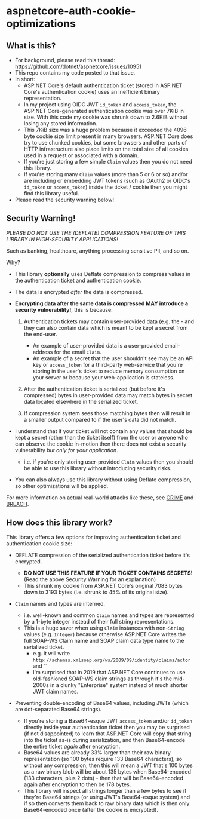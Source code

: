 # aspnetcore-auth-cookie-optimizations

## What is this?

* For background, please read this thread: https://github.com/dotnet/aspnetcore/issues/10951
* This repo contains my code posted to that issue.
* In short:
  * ASP.NET Core's default authentication ticket (stored in ASP.NET Core's authentication cookie) uses an inefficient binary representation.
  * In my project using OIDC JWT `id_token` and `access_token`, the ASP.NET Core-generated authentication cookie was over 7KiB in size. With this code my cookie was shrunk down to 2.6KiB without losing any stored information.
  * This 7KiB size was a huge problem because it exceeded the 4096 byte cookie size limit present in many browsers. ASP.NET Core does try to use chunked cookies, but some browsers and other parts of HTTP infrastructure also place limits on the total size of all cookies used in a request or associated with a domain.
  * If you're just storing a few simple `Claim` values then you do not need this library.
  * If you're storing many `Claim` values (more than 5 or 6 or so) and/or are including or embedding JWT tokens (such as OAuth2 or OIDC's `id_token` or `access_token`) inside the ticket / cookie then you might find this library useful.
* Please read the security warning below!

## Security Warning!

*PLEASE DO NOT USE THE (DEFLATE) COMPRESSION FEATURE OF THIS LIBRARY IN HIGH-SECURITY APPLICATIONS!*

Such as banking, healthcare, anything processing sensitive PII, and so on.
    
Why? 

* This library **optionally** uses Deflate compression to compress values in the authentication ticket and authentication cookie.
* The data is encrypted *after* the data is compressed.
* **Encrypting data after the same data is compressed MAY introduce a security vulnerability!**, this is because:
    1. Authentication tickets may contain user-provided data (e.g. the  - and they can also contain data which is meant to be kept a secret from the end-user.
        * An example of user-provided data is a user-provided email-address for the email `Claim`.
        * An example of a secret that the user shouldn't see may be an API key or `access_token` for a third-party web-service that you're storing in the user's ticket to reduce memory consumption on your server or because your web-application is stateless.
    
    2. After the authentication ticket is serialized (but before it's compressed) bytes in user-provided data may match bytes in secret data located elsewhere in the serialized ticket.
    3. If compression system sees those matching bytes then will result in a smaller output compared to if the user's data did not match.
    
    
* I understand that if your ticket will not contain any values that should be kept a secret (other than the ticket itself) from the user or anyone who can observe the cookie in-motion then there does not exist a security vulnerability _but only for your application_.
    * i.e. if you're only storing user-provided `Claim` values then you should be able to use this library without introducing security risks.
    
* You can also always use this library without using Deflate compression, so other optimizations will be applied.

For more information on actual real-world attacks like these, see [CRIME](https://en.wikipedia.org/wiki/CRIME) and [BREACH](https://en.wikipedia.org/wiki/BREACH).

## How does this library work?

This library offers a few options for improving authentication ticket and authentication cookie size:

* DEFLATE compression of the serialized authentication ticket before it's encrypted.
    * **DO NOT USE THIS FEATURE IF YOUR TICKET CONTAINS SECRETS!** (Read the above Security Warning for an explanation)
    * This shrunk my cookie from ASP.NET Core's original 7083 bytes down to 3193 bytes (i.e. shrunk to 45% of its original size).
    
* `Claim` names and types are interned.
    * i.e. well-known and common `Claim` names and types are represented by a 1-byte integer instead of their full string representations.
    * This is a huge saver when using `Claim` instances with non-`String` values (e.g. `Integer`) because otherwise ASP.NET Core writes the full SOAP-WS Claim name and SOAP claim data type name to the serialized ticket.
        * e.g. it will write `http://schemas.xmlsoap.org/ws/2009/09/identity/claims/actor` and ``
         * I'm surprised that in 2019 that ASP.NET Core continues to use old-fashioned SOAP-WS claim strings as through it's the mid-2000s in a clunky "Enterprise" system instead of much shorter JWT claim names.

* Preventing double-encoding of Base64 values, including JWTs (which are dot-separated Base64 strings).
    * If you're storing a Base64-esque JWT `access_token` and/or `id_token` directly inside your authentication ticket then you may be surprised (if not disappointed) to learn that ASP.NET Core will copy that string into the ticket as-is during serialization, and then Base64-encode the entire ticket *again* after encryption.
    * Base64 values are already 33% larger than their raw binary representation (so 100 bytes require 133 Base64 characters), so without any compression, then this will mean a JWT that's 100 bytes as a raw binary blob will be about 135 bytes when Base64-encoded (133 characters, plus 2 dots) - then that will be Base64-encoded again after encryption to then be 178 bytes.
    * This library will inspect all strings longer than a few bytes to see if they're Base64 strings (or using JWT's Base64-esque system) and if so then converts them back to raw binary data which is then only Base64-encoded once (after the cookie is encrypted).

